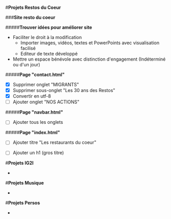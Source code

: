 #**Projets Restos du Coeur**
  
###**Site resto du coeur**
  
#####**Trouver idées pour améliorer site**
  - Faciliter le droit à la modification
    - Importer images, vidéos, textes et PowerPoints avec visualisation facilisé
    - Editeur de texte développé
  - Mettre un espace bénévole avec distinction d'engagement (Indéterminé ou d'un jour)

#####**Page "contact.html"**
  - [x] Supprimer onglet "MIGRANTS"
  - [x] Supprimer sous-onglet "Les 30 ans des Restos"
  - [x] Convertir en utf-8
  - [ ] Ajouter onglet "NOS ACTIONS"
  
#####**Page "navbar.html"**
  - [ ] Ajouter tous les onglets
  
#####**Page "index.html"**
  - [ ] Ajouter titre "Les restaurants du coeur"
  - [ ] Ajouter un h1 (gros titre)
  
  
#**Projets IG2I**

-


#**Projets Musique**

-


#**Projets Persos**

-

